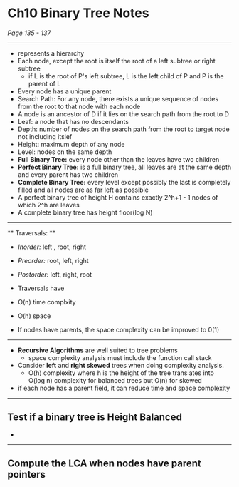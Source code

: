 # Ch10 Binary Tree Notes # 
_Page 135 - 137_

---

*  represents a hierarchy
*  Each node, except the root is itself the root of a left subtree or right subtree
    *  if L is the root of P's left subtree, L is the left child of P and P is the parent of L
*  Every node has a unique parent
*  Search Path: For any node, there exists a unique sequence of nodes from the root to that node with each node
*  A node is an ancestor of D if it lies on the search path from the root to D
*  Leaf: a node that has no descendants
*  Depth: number of nodes on the search path from the root to target node not including itslef
*  Height: maximum depth of any node
*  Level: nodes on the same depth
*  **Full Binary Tree:** every node other than the leaves have two children
*  **Perfect Binary Tree:** is a full binary tree, all leaves are at the same depth and every parent has two children
*  **Complete Binary Tree:** every level except possibly the last is completely filled and all nodes are as far left as possible
*  A perfect binary tree of height H contains exactly 2^h+1 - 1 nodes of which 2^h are leaves
*  A complete binary tree has height floor(log N)

---

** Traversals: **
*  _Inorder:_ left , root, right
*  _Preorder:_ root, left, right
*  _Postorder:_ left, right, root

*   Traversals have 
*   O(n) time complxity
*   O(h) space
*   If nodes have parents, the space complexity can be improved to 0(1)

---

*   **Recursive Algorithms** are well suited to tree problems
    *   space complexity analysis must include the function call stack
*   Consider **left** and **right skewed** trees when doing complexity analysis. 
    *   O(h) complexity where h is the height of the tree translates into O(log n) complexity for balanced trees but O(n) for skewed
*   if each node has a parent field, it can reduce time and space complexity

---

## Test if a binary tree is Height Balanced ##

*   
---

## Compute the LCA when nodes have parent pointers ##

